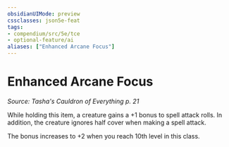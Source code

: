 ```yaml
---
obsidianUIMode: preview
cssclasses: json5e-feat
tags:
- compendium/src/5e/tce
- optional-feature/ai
aliases: ["Enhanced Arcane Focus"]
---
```

# Enhanced Arcane Focus
*Source: Tasha's Cauldron of Everything p. 21*  

While holding this item, a creature gains a +1 bonus to spell attack rolls. In addition, the creature ignores half cover when making a spell attack.

The bonus increases to +2 when you reach 10th level in this class.